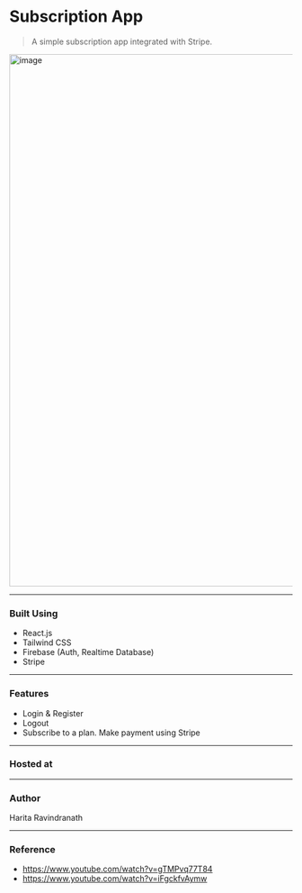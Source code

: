 # Subscription App
> A simple subscription app integrated with Stripe.
<img width="945" alt="image" src="https://github.com/harita-gr/subscription-app/assets/61909695/ff7e42f9-855d-4f09-a25b-81de51dae671">

---
### Built Using
- React.js
- Tailwind CSS
- Firebase (Auth, Realtime Database)
- Stripe
---
### Features
- Login & Register
- Logout
- Subscribe to a plan. Make payment using Stripe
---
### Hosted at

---
### Author
Harita Ravindranath

---
### Reference
- https://www.youtube.com/watch?v=gTMPvq77T84
- https://www.youtube.com/watch?v=iFgckfvAymw

